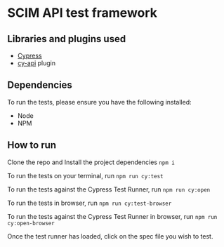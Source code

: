 # SCIM API test framework

## Libraries and plugins used

- [Cypress](https://www.cypress.io/)
- [cy-api](https://github.com/bahmutov/cy-api) plugin

## Dependencies

To run the tests, please ensure you have the following installed:

- Node
- NPM

## How to run

Clone the repo and Install the project dependencies
`npm i`

To run the tests on your terminal, run
`npm run cy:test`

To run the tests against the Cypress Test Runner, run
`npm run cy:open`

To run the tests in browser, run 
`npm run cy:test-browser`

To run the tests against the Cypress Test Runner in browser, run 
`npm run cy:open-browser`

Once the test runner has loaded, click on the spec file you wish to test.
